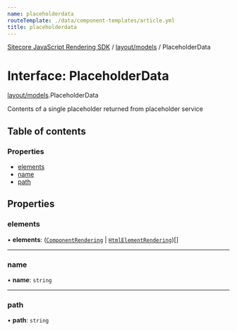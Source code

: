 ```yaml
---
name: placeholderdata
routeTemplate: ./data/component-templates/article.yml
title: placeholderdata
---
```


[Sitecore JavaScript Rendering SDK](/docs/fundamentals/ref/jss/) / [layout/models](/docs/fundamentals/ref/jss/modules/layout_models) / PlaceholderData

# Interface: PlaceholderData

[layout/models](/docs/fundamentals/ref/jss/modules/layout_models).PlaceholderData

Contents of a single placeholder returned from placeholder service

## Table of contents

### Properties

- [elements](/docs/fundamentals/ref/jss/interfaces/layout_models/placeholderdata#elements)
- [name](/docs/fundamentals/ref/jss/interfaces/layout_models/placeholderdata#name)
- [path](/docs/fundamentals/ref/jss/interfaces/layout_models/placeholderdata#path)

## Properties

### elements

• **elements**: ([`ComponentRendering`](/docs/fundamentals/ref/jss/interfaces/layout_models/componentrendering) \| [`HtmlElementRendering`](/docs/fundamentals/ref/jss/interfaces/layout_models/htmlelementrendering))[]

___

### name

• **name**: `string`

___

### path

• **path**: `string`
